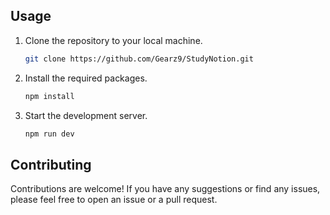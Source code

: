 
## Usage

1. Clone the repository to your local machine.
    ```sh
    git clone https://github.com/Gearz9/StudyNotion.git
    ```

2. Install the required packages.
    ```sh
    npm install
    ```

3. Start the development server.
    ```sh
    npm run dev
    ```



## Contributing

Contributions are welcome! If you have any suggestions or find any issues, please feel free to open an issue or a pull request.